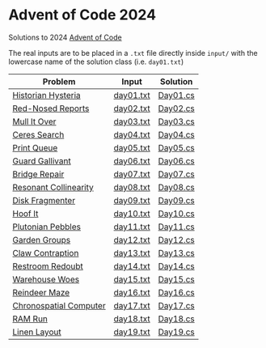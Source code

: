 # Advent of Code 2024

Solutions to 2024 [Advent of Code](https://adventofcode.com)

The real inputs are to be placed in a `.txt` file directly inside `input/` with the lowercase name of the solution class (i.e. `day01.txt`)

| Problem                                                        | Input                                | Solution                       |
|----------------------------------------------------------------|--------------------------------------|--------------------------------|
| [Historian Hysteria](https://adventofcode.com/2024/day/1)      | [day01.txt](input/samples/day01.txt) | [Day01.cs](Solutions/Day01.cs) |
| [Red-Nosed Reports](https://adventofcode.com/2024/day/2)       | [day02.txt](input/samples/day02.txt) | [Day02.cs](Solutions/Day02.cs) |
| [Mull It Over](https://adventofcode.com/2024/day/3)            | [day03.txt](input/samples/day03.txt) | [Day03.cs](Solutions/Day03.cs) |
| [Ceres Search](https://adventofcode.com/2024/day/4)            | [day04.txt](input/samples/day04.txt) | [Day04.cs](Solutions/Day04.cs) |
| [Print Queue](https://adventofcode.com/2024/day/5)             | [day05.txt](input/samples/day05.txt) | [Day05.cs](Solutions/Day05.cs) |
| [Guard Gallivant](https://adventofcode.com/2024/day/6)         | [day06.txt](input/samples/day06.txt) | [Day06.cs](Solutions/Day06.cs) |
| [Bridge Repair](https://adventofcode.com/2024/day/7)           | [day07.txt](input/samples/day07.txt) | [Day07.cs](Solutions/Day07.cs) |
| [Resonant Collinearity](https://adventofcode.com/2024/day/8)   | [day08.txt](input/samples/day08.txt) | [Day08.cs](Solutions/Day08.cs) |
| [Disk Fragmenter](https://adventofcode.com/2024/day/9)         | [day09.txt](input/samples/day09.txt) | [Day09.cs](Solutions/Day09.cs) |
| [Hoof It](https://adventofcode.com/2024/day/10)                | [day10.txt](input/samples/day10.txt) | [Day10.cs](Solutions/Day10.cs) |
| [Plutonian Pebbles](https://adventofcode.com/2024/day/11)      | [day11.txt](input/samples/day11.txt) | [Day11.cs](Solutions/Day11.cs) |
| [Garden Groups](https://adventofcode.com/2024/day/12)          | [day12.txt](input/samples/day12.txt) | [Day12.cs](Solutions/Day12.cs) |
| [Claw Contraption](https://adventofcode.com/2024/day/13)       | [day13.txt](input/samples/day13.txt) | [Day13.cs](Solutions/Day13.cs) |
| [Restroom Redoubt](https://adventofcode.com/2024/day/14)       | [day14.txt](input/samples/day14.txt) | [Day14.cs](Solutions/Day14.cs) |
| [Warehouse Woes](https://adventofcode.com/2024/day/15)         | [day15.txt](input/samples/day15.txt) | [Day15.cs](Solutions/Day15.cs) |
| [Reindeer Maze](https://adventofcode.com/2024/day/16)          | [day16.txt](input/samples/day16.txt) | [Day16.cs](Solutions/Day16.cs) |
| [Chronospatial Computer](https://adventofcode.com/2024/day/17) | [day17.txt](input/samples/day17.txt) | [Day17.cs](Solutions/Day17.cs) |
| [RAM Run](https://adventofcode.com/2024/day/18)                | [day18.txt](input/samples/day18.txt) | [Day18.cs](Solutions/Day18.cs) |
| [Linen Layout](https://adventofcode.com/2024/day/19)           | [day19.txt](input/samples/day19.txt) | [Day19.cs](Solutions/Day19.cs) |